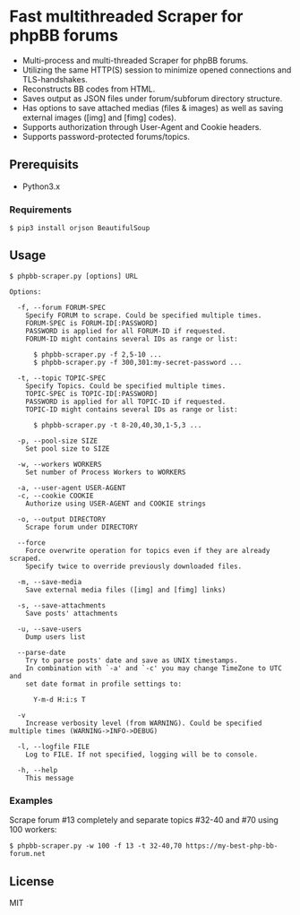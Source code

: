 # Fast multithreaded Scraper for phpBB forums

 * Multi-process and multi-threaded Scraper for phpBB forums.
 * Utilizing the same HTTP(S) session to minimize opened connections and TLS-handshakes.
 * Reconstructs BB codes from HTML.
 * Saves output as JSON files under forum/subforum directory structure.
 * Has options to save attached medias (files & images) as well as saving external images ([img] and [fimg] codes).
 * Supports authorization through User-Agent and Cookie headers.
 * Supports password-protected forums/topics.

## Prerequisits

 * Python3.x

### Requirements

```
$ pip3 install orjson BeautifulSoup
```

## Usage

```
$ phpbb-scraper.py [options] URL

Options:

  -f, --forum FORUM-SPEC
    Specify FORUM to scrape. Could be specified multiple times.
    FORUM-SPEC is FORUM-ID[:PASSWORD]
    PASSWORD is applied for all FORUM-ID if requested.
    FORUM-ID might contains several IDs as range or list:

      $ phpbb-scraper.py -f 2,5-10 ...
      $ phpbb-scraper.py -f 300,301:my-secret-password ...

  -t, --topic TOPIC-SPEC
    Specify Topics. Could be specified multiple times.
    TOPIC-SPEC is TOPIC-ID[:PASSWORD]
    PASSWORD is applied for all TOPIC-ID if requested.
    TOPIC-ID might contains several IDs as range or list:

      $ phpbb-scraper.py -t 8-20,40,30,1-5,3 ...

  -p, --pool-size SIZE
    Set pool size to SIZE

  -w, --workers WORKERS
    Set number of Process Workers to WORKERS

  -a, --user-agent USER-AGENT
  -c, --cookie COOKIE
    Authorize using USER-AGENT and COOKIE strings

  -o, --output DIRECTORY
    Scrape forum under DIRECTORY

  --force
    Force overwrite operation for topics even if they are already scraped.
    Specify twice to override previously downloaded files.

  -m, --save-media
    Save external media files ([img] and [fimg] links)

  -s, --save-attachments
    Save posts' attachments

  -u, --save-users
    Dump users list

  --parse-date
    Try to parse posts' date and save as UNIX timestamps.
    In combination with `-a' and `-c' you may change TimeZone to UTC and
    set date format in profile settings to:

      Y-m-d H:i:s T

  -v
    Increase verbosity level (from WARNING). Could be specified multiple times (WARNING->INFO->DEBUG)

  -l, --logfile FILE
    Log to FILE. If not specified, logging will be to console.

  -h, --help
    This message
```

### Examples

Scrape forum #13 completely and separate topics #32-40 and #70 using 100 workers:
```
$ phpbb-scraper.py -w 100 -f 13 -t 32-40,70 https://my-best-php-bb-forum.net
```

## License

MIT

